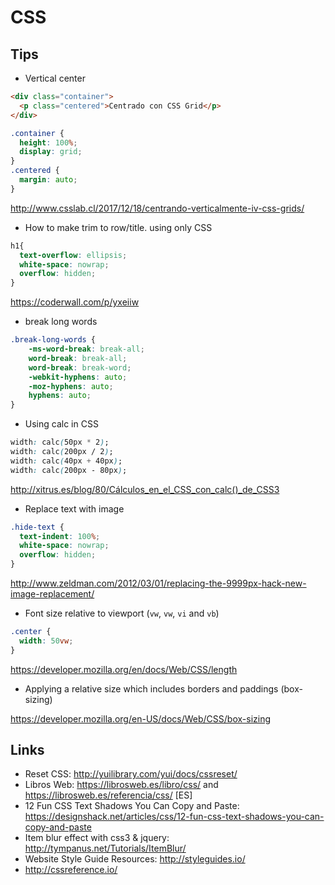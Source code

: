 CSS
===

Tips
-----
* Vertical center

```html
<div class="container">
  <p class="centered">Centrado con CSS Grid</p>
</div>
```

```css
.container {
  height: 100%;
  display: grid;
}
.centered {
  margin: auto;
}
```

http://www.csslab.cl/2017/12/18/centrando-verticalmente-iv-css-grids/

* How to make trim to row/title. using only CSS

```css
h1{
  text-overflow: ellipsis;
  white-space: nowrap;
  overflow: hidden;
}
```
https://coderwall.com/p/yxeiiw


* break long words
```css
.break-long-words {
    -ms-word-break: break-all;
    word-break: break-all;
    word-break: break-word;
    -webkit-hyphens: auto;
    -moz-hyphens: auto;
    hyphens: auto;
}
```


* Using calc in CSS
```css
width: calc(50px * 2);
width: calc(200px / 2);
width: calc(40px + 40px);
width: calc(200px - 80px);
```
http://xitrus.es/blog/80/Cálculos_en_el_CSS_con_calc()_de_CSS3


* Replace text with image
```css
.hide-text {
  text-indent: 100%;
  white-space: nowrap;
  overflow: hidden;
}
```
http://www.zeldman.com/2012/03/01/replacing-the-9999px-hack-new-image-replacement/

* Font size relative to viewport (`vw`, `vw`, `vi` and `vb`)
```css
.center {
  width: 50vw;
}
```

https://developer.mozilla.org/en/docs/Web/CSS/length

* Applying a relative size which includes borders and paddings (box-sizing)

https://developer.mozilla.org/en-US/docs/Web/CSS/box-sizing


Links
------

* Reset CSS: http://yuilibrary.com/yui/docs/cssreset/
* Libros Web: https://librosweb.es/libro/css/ and https://librosweb.es/referencia/css/ [ES]
* 12 Fun CSS Text Shadows You Can Copy and Paste: https://designshack.net/articles/css/12-fun-css-text-shadows-you-can-copy-and-paste
* Item blur effect with css3 & jquery: http://tympanus.net/Tutorials/ItemBlur/
* Website Style Guide Resources: http://styleguides.io/
* http://cssreference.io/
